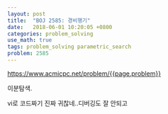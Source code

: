 ```yaml
---
layout: post
title:  "BOJ 2585: 경비행기"
date:   2018-06-01 10:20:05 +0800
categories: problem_solving
use_math: true
tags: problem_solving parametric_search
problem: 2585
---
```


<a target="_blank" href="https://www.acmicpc.net/problem/{{page.problem}}">https://www.acmicpc.net/problem/{{page.problem}}</a><br/>
  

이분탐색.

vi로 코드짜기 진짜 귀찮네..디버깅도 잘 안되고

  